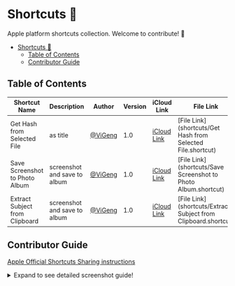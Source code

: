 # Shortcuts 🍎

Apple platform shortcuts collection.
Welcome to contribute! 🎉

- [Shortcuts 🍎](#shortcuts-)
  - [Table of Contents](#table-of-contents)
  - [Contributor Guide](#contributor-guide)


## Table of Contents

| Shortcut Name               | Description | Author                              | Version | iCloud Link                                                                      | File Link                                                   | Last Updated |
| --------------------------- | ----------- | ----------------------------------- | ------- | -------------------------------------------------------------------------------- | ----------------------------------------------------------- | ------------ |
| Get Hash from Selected File | as title    | [@ViGeng](https://github.com/ViGeng) | 1.0     | [iCloud Link](https://www.icloud.com/shortcuts/2d7c4caee1e043109c187fa757017e24) | [File Link](shortcuts/Get Hash from Selected File.shortcut) | 2024-04-01   |
| Save Screenshot to Photo Album | screenshot and save to album   | [@ViGeng](https://github.com/ViGeng) | 1.0     | [iCloud Link](https://www.icloud.com/shortcuts/67aa8b84140242e082fccfe02cc9c033) | [File Link](shortcuts/Save Screenshot to Photo Album.shortcut) | 2024-04-01   |
| Extract Subject from Clipboard | screenshot and save to album   | [@ViGeng](https://github.com/ViGeng) | 1.0     | [iCloud Link](https://www.icloud.com/shortcuts/f5e8c7c837274576846e5c0b05653a25) | [File Link](shortcuts/Extract Subject from Clipboard.shortcut) | 2024-04-01   |



## Contributor Guide

[Apple Official Shortcuts Sharing instructions](https://support.apple.com/guide/shortcuts-mac/apdf01f8c054/mac)

<details>
<summary>Expand to see detailed screenshot guide!</summary>

1. select the shortcut you want to share
   ![alt text](assets/image.png)
2. open `File` menu on the menu bar (top left corner) and select `Export...`
   ![alt text](assets/image-1.png)
3. Choose your target path and remember to select the `For:` as Anyone
    ![alt text](assets/image-3.png)
    ![alt text](assets/image-2.png)
4. Click `Save` and you will get a `.shortcut` file
5. Finally, you can share the `.shortcut` file to others

</details>